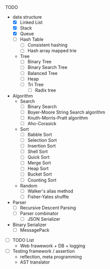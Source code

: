 
TODO

- data structure
  - [x] Linked List
  - [x] Stack
  - [x] Queue
  - [ ] Hash Table
    - [ ] Consistent hashing
    - [ ] Hash array mapped trie
  - Tree
    - [ ] Binary Tree
    - [ ] Binary Search Tree
    - [ ] Balanced Tree
    - [ ] Heap
    - [ ] Tri Tree
      - [ ] Radix tree
- Algorithm
  - Search
    - [ ] Binary Search
    - [ ] Boyer-Moore String Search algorithm
    - [ ] Knuth-Morris-Pratt algorithm
    - [ ] Aho-Corasick
  - Sort
    - [ ] Babble Sort
    - [ ] Selection Sort
    - [ ] Insertion Sort
    - [ ] Shell Sort
    - [ ] Quick Sort
    - [ ] Merge Sort
    - [ ] Heap Sort
    - [ ] Bucket Sort
    - [ ] Counting Sort
  - Random
    - [ ] Walker's alias method
    - [ ] Fisher-Yates shuffle
- Parser
  - [ ] Recursive Descent Parsing
  - [ ] Parser combinator
    - [ ] JSON Serializer
- Binary Serializer
  - [ ] MessagePack
- [ ] TODO List
  - Web frawework + DB + logging
- [ ] Testing framework / assertion
  - reflection, meta programming
  - AST translator
